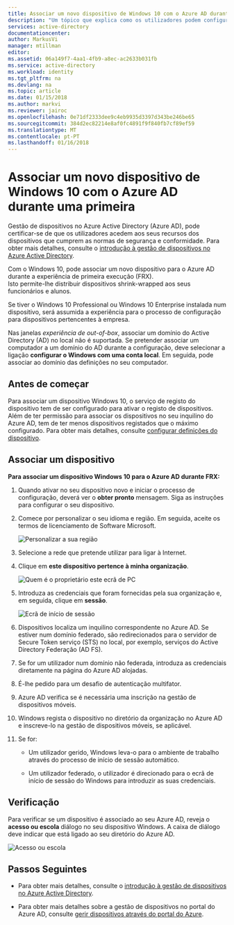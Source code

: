 ```yaml
---
title: Associar um novo dispositivo de Windows 10 com o Azure AD durante uma primeira | Microsoft Docs
description: "Um tópico que explica como os utilizadores podem configurar a associação do Azure AD durante a experiência de primeira execução."
services: active-directory
documentationcenter: 
author: MarkusVi
manager: mtillman
editor: 
ms.assetid: 06a149f7-4aa1-4fb9-a8ec-ac2633b031fb
ms.service: active-directory
ms.workload: identity
ms.tgt_pltfrm: na
ms.devlang: na
ms.topic: article
ms.date: 01/15/2018
ms.author: markvi
ms.reviewer: jairoc
ms.openlocfilehash: 0e71df2333dee9c4eb9935d3397d343be246be65
ms.sourcegitcommit: 384d2ec82214e8af0fc4891f9f840fb7cf89ef59
ms.translationtype: MT
ms.contentlocale: pt-PT
ms.lasthandoff: 01/16/2018
---
```

# <a name="join-a-new-windows-10-device-with-azure-ad-during-a-first-run"></a>Associar um novo dispositivo de Windows 10 com o Azure AD durante uma primeira

Gestão de dispositivos no Azure Active Directory (Azure AD), pode certificar-se de que os utilizadores acedem aos seus recursos dos dispositivos que cumprem as normas de segurança e conformidade. Para obter mais detalhes, consulte o [introdução à gestão de dispositivos no Azure Active Directory](device-management-introduction.md).

Com o Windows 10, pode associar um novo dispositivo para o Azure AD durante a experiência de primeira execução (FRX).  
Isto permite-lhe distribuir dispositivos shrink-wrapped aos seus funcionários e alunos.

Se tiver o Windows 10 Professional ou Windows 10 Enterprise instalada num dispositivo, será assumida a experiência para o processo de configuração para dispositivos pertencentes à empresa.

Nas janelas *experiência de out-of-box*, associar um domínio do Active Directory (AD) no local não é suportada. Se pretender associar um computador a um domínio do AD durante a configuração, deve selecionar a ligação **configurar o Windows com uma conta local**. Em seguida, pode associar ao domínio das definições no seu computador.
 


## <a name="before-you-begin"></a>Antes de começar

Para associar um dispositivo Windows 10, o serviço de registo do dispositivo tem de ser configurado para ativar o registo de dispositivos. Além de ter permissão para associar os dispositivos no seu inquilino do Azure AD, tem de ter menos dispositivos registados que o máximo configurado. Para obter mais detalhes, consulte [configurar definições do dispositivo](device-management-azure-portal.md#configure-device-settings).

## <a name="joining-a-device"></a>Associar um dispositivo

**Para associar um dispositivo Windows 10 para o Azure AD durante FRX:**


1. Quando ativar no seu dispositivo novo e iniciar o processo de configuração, deverá ver o **obter pronto** mensagem. Siga as instruções para configurar o seu dispositivo.

2. Comece por personalizar o seu idioma e região. Em seguida, aceite os termos de licenciamento de Software Microsoft.
 
    ![Personalizar a sua região](./media/device-management-azuread-joined-devices-frx/01.png)

3. Selecione a rede que pretende utilizar para ligar à Internet.

4. Clique em **este dispositivo pertence à minha organização**. 

    ![Quem é o proprietário este ecrã de PC](./media/device-management-azuread-joined-devices-frx/02.png)

5. Introduza as credenciais que foram fornecidas pela sua organização e, em seguida, clique em **sessão**.

    ![Ecrã de início de sessão](./media/device-management-azuread-joined-devices-frx/03.png)

6. Dispositivos localiza um inquilino correspondente no Azure AD. Se estiver num domínio federado, são redirecionados para o servidor de Secure Token serviço (STS) no local, por exemplo, serviços do Active Directory Federação (AD FS).

7. Se for um utilizador num domínio não federada, introduza as credenciais diretamente na página do Azure AD alojadas. 

8. É-lhe pedido para um desafio de autenticação multifator. 
 
9. Azure AD verifica se é necessária uma inscrição na gestão de dispositivos móveis.

10. Windows regista o dispositivo no diretório da organização no Azure AD e inscreve-lo na gestão de dispositivos móveis, se aplicável.

11. Se for:
    - Um utilizador gerido, Windows leva-o para o ambiente de trabalho através do processo de início de sessão automático.

    - Um utilizador federado, o utilizador é direcionado para o ecrã de início de sessão do Windows para introduzir as suas credenciais.

## <a name="verification"></a>Verificação

Para verificar se um dispositivo é associado ao seu Azure AD, reveja o **acesso ou escola** diálogo no seu dispositivo Windows. A caixa de diálogo deve indicar que está ligado ao seu diretório do Azure AD.

![Acesso ou escola](./media/device-management-azuread-joined-devices-frx/13.png)


## <a name="next-steps"></a>Passos Seguintes

- Para obter mais detalhes, consulte o [introdução à gestão de dispositivos no Azure Active Directory](device-management-introduction.md).

- Para obter mais detalhes sobre a gestão de dispositivos no portal do Azure AD, consulte [gerir dispositivos através do portal do Azure](device-management-azure-portal.md).
